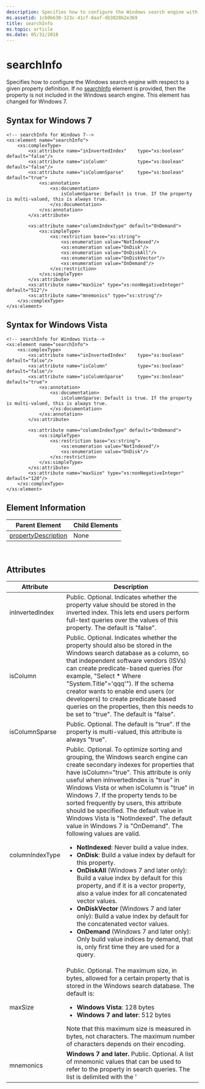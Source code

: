 ```yaml
---
description: Specifies how to configure the Windows search engine with respect to a given property definition.
ms.assetid: 1cb0b630-323c-41cf-8aaf-db3028b2e369
title: searchInfo
ms.topic: article
ms.date: 05/31/2018
---
```


# searchInfo

Specifies how to configure the Windows search engine with respect to a given property definition. If no [searchInfo]() element is provided, then the property is not included in the Windows search engine. This element has changed for Windows 7.

## Syntax for Windows 7


```
<!-- searchInfo for Windows 7-->
<xs:element name="searchInfo">
    <xs:complexType>
        <xs:attribute name="inInvertedIndex"    type="xs:boolean" default="false"/>
        <xs:attribute name="isColumn"           type="xs:boolean" default="false"/>
        <xs:attribute name="isColumnSparse"     type="xs:boolean" default="true">
            <xs:annotation>
                <xs:documentation>
                    isColumnSparse: Default is true. If the property is multi-valued, this is always true.
                </xs:documentation>
            </xs:annotation>
        </xs:attribute>
        
        <xs:attribute name="columnIndexType" default="OnDemand">
            <xs:simpleType>
                <xs:restriction base="xs:string">
                    <xs:enumeration value="NotIndexed"/>
                    <xs:enumeration value="OnDisk"/>
                    <xs:enumeration value="OnDiskAll"/>
                    <xs:enumeration value="OnDiskVector"/>
                    <xs:enumeration value="OnDemand"/>
                </xs:restriction>
            </xs:simpleType>
        </xs:attribute>
        <xs:attribute name="maxSize" type="xs:nonNegativeInteger" default="512"/>
        <xs:attribute name="mnemonics" type="xs:string"/>                            
    </xs:complexType>
</xs:element>
```



## Syntax for Windows Vista


```
<!-- searchInfo for Windows Vista-->
<xs:element name="searchInfo">
    <xs:complexType>
        <xs:attribute name="inInvertedIndex"    type="xs:boolean" default="false"/>
        <xs:attribute name="isColumn"           type="xs:boolean" default="false"/>
        <xs:attribute name="isColumnSparse"     type="xs:boolean" default="true">
            <xs:annotation>
                <xs:documentation>
                    isColumnSparse: Default is true. If the property is multi-valued, this is always true.
                </xs:documentation>
            </xs:annotation>
        </xs:attribute>
        
        <xs:attribute name="columnIndexType" default="OnDemand">
            <xs:simpleType>
                <xs:restriction base="xs:string">
                    <xs:enumeration value="NotIndexed"/>
                    <xs:enumeration value="OnDisk"/>
                </xs:restriction>
            </xs:simpleType>
        </xs:attribute>
        <xs:attribute name="maxSize" type="xs:nonNegativeInteger" default="128"/>
    </xs:complexType>
</xs:element>
```



## Element Information



| Parent Element                                                   | Child Elements |
|------------------------------------------------------------------|----------------|
| [propertyDescription](./propdesc-schema-propertydescription.md) | None           |



 

## Attributes




| Attribute | Description | 
|-----------|-------------|
| inInvertedIndex | Public. Optional. Indicates whether the property value should be stored in the inverted index. This lets end users perform full-text queries over the values of this property. The default is "false". | 
| isColumn | Public. Optional. Indicates whether the property should also be stored in the Windows search database as a column, so that independent software vendors (ISVs) can create predicate-based queries (for example, "Select * Where "System.Title"='qqq'"). If the schema creator wants to enable end users (or developers) to create predicate based queries on the properties, then this needs to be set to "true". The default is "false". | 
| isColumnSparse | Public. Optional. The default is "true". If the property is multi-valued, this attribute is always "true". | 
| columnIndexType | Public. Optional. To optimize sorting and grouping, the Windows search engine can create secondary indexes for properties that have isColumn="true". This attribute is only useful when inInvertedIndex is "true" in Windows Vista or when isColumn is "true" in Windows 7. If the property tends to be sorted frequently by users, this attribute should be specified. The default value in Windows Vista is "NotIndexed". The default value in Windows 7 is "OnDemand". The following values are valid.<ul><li><strong>NotIndexed</strong>: Never build a value index.</li><li><strong>OnDisk</strong>: Build a value index by default for this property.</li><li><strong>OnDiskAll</strong> (Windows 7 and later only): Build a value index by default for this property, and if it is a vector property, also a value index for all concatenated vector values.</li><li><strong>OnDiskVector</strong> (Windows 7 and later only): Build a value index by default for the concatenated vector values.</li><li><strong>OnDemand</strong> (Windows 7 and later only): Only build value indices by demand, that is, only first time they are used for a query.</li></ul> | 
| maxSize | Public. Optional. The maximum size, in bytes, allowed for a certain property that is stored in the Windows search database. The default is:<ul><li><strong>Windows Vista</strong>: 128 bytes</li><li><strong>Windows 7 and later</strong>: 512 bytes</li></ul>Note that this maximum size is measured in bytes, not characters. The maximum number of characters depends on their encoding.<br /> | 
| mnemonics | <strong>Windows 7 and later.</strong> Public. Optional. A list of mnemonic values that can be used to refer to the property in search queries. The list is delimited with the '|' character. | 




 

 

 

